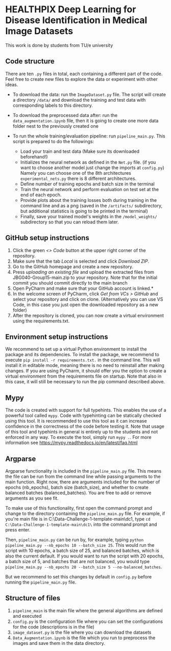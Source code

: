 # HEALTHPIX Deep Learning for Disease Identification in Medical Image Datasets

This work is done by students from TU/e university

## Code structure
There are ten `.py` files in total, each containing a different part of the code. 
Feel free to create new files to explore the data or experiment with other ideas.

- To download the data: run the `ImageDataset.py` file. The script will create a directory `/data/` and download the training and test data with corresponding labels to this directory.
- To download the preprocessed data after: run the `data_augmentation.ipynb` file, then it is going to create one more data folder nest to the previously created one

- To run the whole training/evaluation pipeline: run `pipeline_main.py`. This script is prepared to do the followings:
    - Load your train and test data (Make sure its downloaded beforehand!)
    - Initializes the neural network as defined in the `Net.py` file. (if you want to choose another model just change the imports at `config.py`) Namely you can choose one of the 8th architectures `experimental_nets.py` there is 8 different architectures.
    - Define number of training epochs and batch size in the terminal
    - Train the neural network and perform evaluation on test set at the end of each epoch. 
    - Provide plots about the training losses both during training in the command line and as a png (saved in the `/artifacts/` subdirectory, but additional statistics is going to be printed in the terminal)
    - Finally, save your trained model's weights in the `/model_weights/` subdirectory so that you can reload them later.


## GitHub setup instructions
1. Click the green *<> Code* button at the upper right corner of the repository.
2. Make sure that the tab *Local* is selected and click *Download ZIP*.
3. Go to the GitHub homepage and create a new repository.
4. Press *uploading an existing file* and upload the extracted files from JBG040-Group15-main.zip to your repository. Note that for the initial commit you should commit directly to the main branch
5. Open PyCharm and make sure that your GitHub account is linked.*
6. In the welcome screen of PyCharm, click *Get from VCs > GitHub* and select your repository and click on clone.
(Alternatively you can use VS Code, in this case you just open the downloaded repository as a new folder)
7. After the repository is cloned, you can now create a virtual environment using the requirements.txt.

## Environment setup instructions
We recommend to set up a virtual Python environment to install the package and its dependencies. To install the package, we recommend to execute `pip install -r requirements.txt.` in the command line. This will install it in editable mode, meaning there is no need to reinstall after making changes. If you are using PyCharm, it should offer you the option to create a virtual environment from the requirements file on startup. Note that also in this case, it will still be necessary to run the pip command described above.

## Mypy
The code is created with support for full typehints. This enables the use of a powerful tool called `mypy`. Code with typehinting can be statically checked using this tool. It is recommended to use this tool as it can increase confidence in the correctness of the code before testing it. Note that usage of this tool and typehints in general is entirely up to the students and not enforced in any way. To execute the tool, simply run `mypy .`. For more information see https://mypy.readthedocs.io/en/latest/faq.html

## Argparse
Argparse functionality is included in the `pipeline_main.py` file. This means the file can be run from the command line while passing arguments to the main function. Right now, there are arguments included for the number of epochs (nb_epochs), batch size (batch_size), and whether to create balanced batches (balanced_batches). You are free to add or remove arguments as you see fit.

To make use of this functionality, first open the command prompt and change to the directory containing the `pipeline_main.py` file.
For example, if you're main file is in C:\Data-Challenge-1-template-main\dc1\, 
type `cd C:\Data-Challenge-1-template-main\dc1\` into the command prompt and press enter.

Then, `pipeline_main.py` can be run by, for example, typing `python pipeline_main.py --nb_epochs 10 --batch_size 25`.
This would run the script with 10 epochs, a batch size of 25, and balanced batches, which is also the current default.
If you would want to run the script with 20 epochs, a batch size of 5, and batches that are not balanced, 
you would type `pipeline_main.py --nb_epochs 20 --batch_size 5 --no-balanced_batches`.

But we recommend to set this changes by default in `config.py` before running the `pipeline_main.py` file.

## Structure of files

1. `pipeline_main` is the main file where the general algorithms are defined and executed
2. `config.py` is the configuration file where you can set the configurations for the code (descriptions is in the file)
3. `image_dataset.py` is the file where you can download the datasets
4. `Data_Augmentation.ipynb` is the file which you run to preprocess the images and save them in the data directory.
